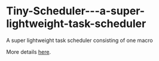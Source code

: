 # Tiny-Scheduler---a-super-lightweight-task-scheduler
A super lightweight task scheduler consisting of one macro

More details [here](https://dannyelectronics.wordpress.com/2022/06/11/a-super-lightweight-task-scheduler-tiny-scheduler/).
